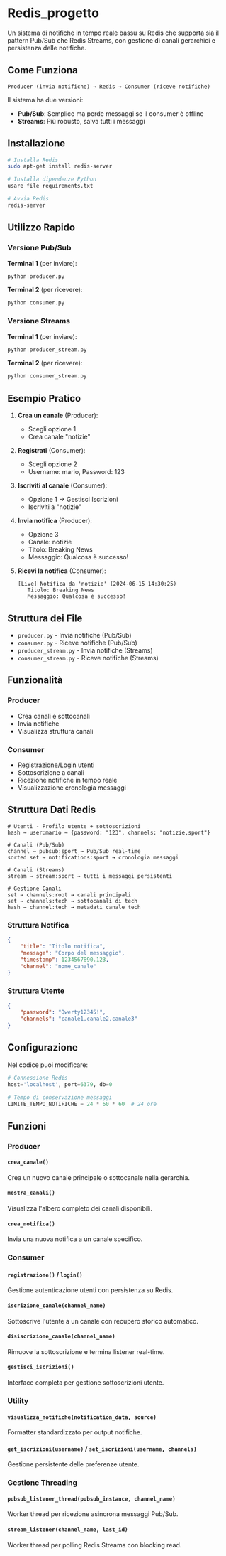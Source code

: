 # Redis_progetto

Un sistema di notifiche in tempo reale bassu su Redis che supporta sia il pattern Pub/Sub che Redis Streams, con gestione di canali gerarchici e persistenza delle notifiche.

## Come Funziona

```
Producer (invia notifiche) → Redis → Consumer (riceve notifiche)
```

Il sistema ha due versioni:
- **Pub/Sub**: Semplice ma perde messaggi se il consumer è offline
- **Streams**: Più robusto, salva tutti i messaggi

## Installazione

```bash
# Installa Redis
sudo apt-get install redis-server

# Installa dipendenze Python
usare file requirements.txt

# Avvia Redis
redis-server
```

## Utilizzo Rapido

### Versione Pub/Sub

**Terminal 1** (per inviare):
```bash
python producer.py
```

**Terminal 2** (per ricevere):
```bash
python consumer.py
```

### Versione Streams

**Terminal 1** (per inviare):
```bash
python producer_stream.py
```

**Terminal 2** (per ricevere):
```bash
python consumer_stream.py
```

## Esempio Pratico

1. **Crea un canale** (Producer):
   - Scegli opzione 1
   - Crea canale "notizie"

2. **Registrati** (Consumer):
   - Scegli opzione 2
   - Username: mario, Password: 123

3. **Iscriviti al canale** (Consumer):
   - Opzione 1 → Gestisci Iscrizioni
   - Iscriviti a "notizie"

4. **Invia notifica** (Producer):
   - Opzione 3
   - Canale: notizie
   - Titolo: Breaking News
   - Messaggio: Qualcosa è successo!

5. **Ricevi la notifica** (Consumer):
   ```
   [Live] Notifica da 'notizie' (2024-06-15 14:30:25)
      Titolo: Breaking News
      Messaggio: Qualcosa è successo!
   ```

## Struttura dei File

- `producer.py` - Invia notifiche (Pub/Sub)
- `consumer.py` - Riceve notifiche (Pub/Sub)  
- `producer_stream.py` - Invia notifiche (Streams)
- `consumer_stream.py` - Riceve notifiche (Streams)

## Funzionalità

### Producer
- Crea canali e sottocanali
- Invia notifiche
- Visualizza struttura canali

### Consumer  
- Registrazione/Login utenti
- Sottoscrizione a canali
- Ricezione notifiche in tempo reale
- Visualizzazione cronologia messaggi

## Struttura Dati Redis

```
# Utenti - Profilo utente + sottoscrizioni
hash → user:mario → {password: "123", channels: "notizie,sport"}

# Canali (Pub/Sub)
channel → pubsub:sport → Pub/Sub real-time
sorted set → notifications:sport → cronologia messaggi

# Canali (Streams)
stream → stream:sport → tutti i messaggi persistenti

# Gestione Canali
set → channels:root → canali principali
set → channels:tech → sottocanali di tech
hash → channel:tech → metadati canale tech
```

### Struttura Notifica

```json
{
    "title": "Titolo notifica",
    "message": "Corpo del messaggio",
    "timestamp": 1234567890.123,
    "channel": "nome_canale"
}
```

### Struttura Utente

```json
{
    "password": "Qwerty12345!",
    "channels": "canale1,canale2,canale3"
}
```

## Configurazione

Nel codice puoi modificare:

```python
# Connessione Redis
host='localhost', port=6379, db=0

# Tempo di conservazione messaggi
LIMITE_TEMPO_NOTIFICHE = 24 * 60 * 60  # 24 ore
```

## Funzioni

### Producer

#### `crea_canale()`
Crea un nuovo canale principale o sottocanale nella gerarchia.

#### `mostra_canali()`  
Visualizza l'albero completo dei canali disponibili.

#### `crea_notifica()`
Invia una nuova notifica a un canale specifico.

### Consumer

#### `registrazione()` / `login()`
Gestione autenticazione utenti con persistenza su Redis.

#### `iscrizione_canale(channel_name)`
Sottoscrive l'utente a un canale con recupero storico automatico.

#### `disiscrizione_canale(channel_name)`
Rimuove la sottoscrizione e termina listener real-time.

#### `gestisci_iscrizioni()`
Interface completa per gestione sottoscrizioni utente.

### Utility

#### `visualizza_notifiche(notification_data, source)`
Formatter standardizzato per output notifiche.

#### `get_iscrizioni(username)` / `set_iscrizioni(username, channels)`
Gestione persistente delle preferenze utente.

### Gestione Threading

#### `pubsub_listener_thread(pubsub_instance, channel_name)`
Worker thread per ricezione asincrona messaggi Pub/Sub.

#### `stream_listener(channel_name, last_id)`
Worker thread per polling Redis Streams con blocking read.
